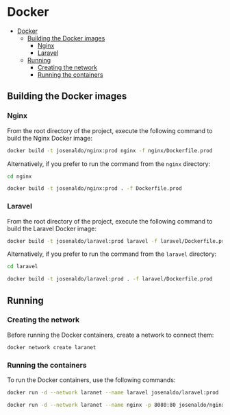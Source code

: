 # Docker

- [Docker](#docker)
  - [Building the Docker images](#building-the-docker-images)
    - [Nginx](#nginx)
    - [Laravel](#laravel)
  - [Running](#running)
    - [Creating the network](#creating-the-network)
    - [Running the containers](#running-the-containers)

## Building the Docker images

### Nginx

From the root directory of the project, execute the following command to build the Nginx Docker image:

```bash
docker build -t josenaldo/nginx:prod nginx -f nginx/Dockerfile.prod
```

Alternatively, if you prefer to run the command from the `nginx` directory:

```bash
cd nginx

docker build -t josenaldo/nginx:prod . -f Dockerfile.prod
```

### Laravel

From the root directory of the project, execute the following command to build the Laravel Docker image:

```bash
docker build -t josenaldo/laravel:prod laravel -f laravel/Dockerfile.prod
```

Alternatively, if you prefer to run the command from the `laravel` directory:

```bash
cd laravel

docker build -t josenaldo/laravel:prod . -f laravel/Dockerfile.prod
```

## Running

### Creating the network

Before running the Docker containers, create a network to connect them:

```bash
docker network create laranet
```

### Running the containers

To run the Docker containers, use the following commands:

```bash
docker run -d --network laranet --name laravel josenaldo/laravel:prod

docker run -d --network laranet --name nginx -p 8080:80 josenaldo/nginx:prod
```
